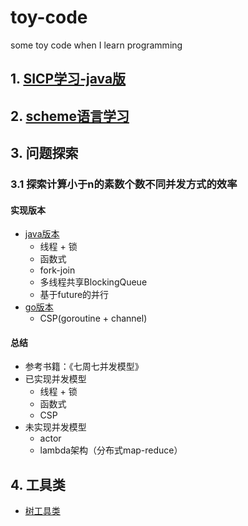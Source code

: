 # toy-code

some toy code when I learn programming

## 1. [SICP学习-java版](/java/src/main/java/priv/thinkam/toycode/sicp)

## 2. [scheme语言学习](/scheme)

## 3. 问题探索
### 3.1 探索计算小于n的素数个数不同并发方式的效率
#### 实现版本
- [java版本](/java/src/main/java/priv/thinkam/toycode/concurrent/primecount)
    - 线程 + 锁
    - 函数式
    - fork-join
    - 多线程共享BlockingQueue
    - 基于future的并行
- [go版本](/go/primecount)
    - CSP(goroutine + channel)
#### 总结
- 参考书籍：《七周七并发模型》
- 已实现并发模型
    - 线程 + 锁
    - 函数式
    - CSP
- 未实现并发模型
    - actor
    - lambda架构（分布式map-reduce）

## 4. 工具类
- [树工具类](/java/src/main/java/priv/thinkam/toycode/tree)
